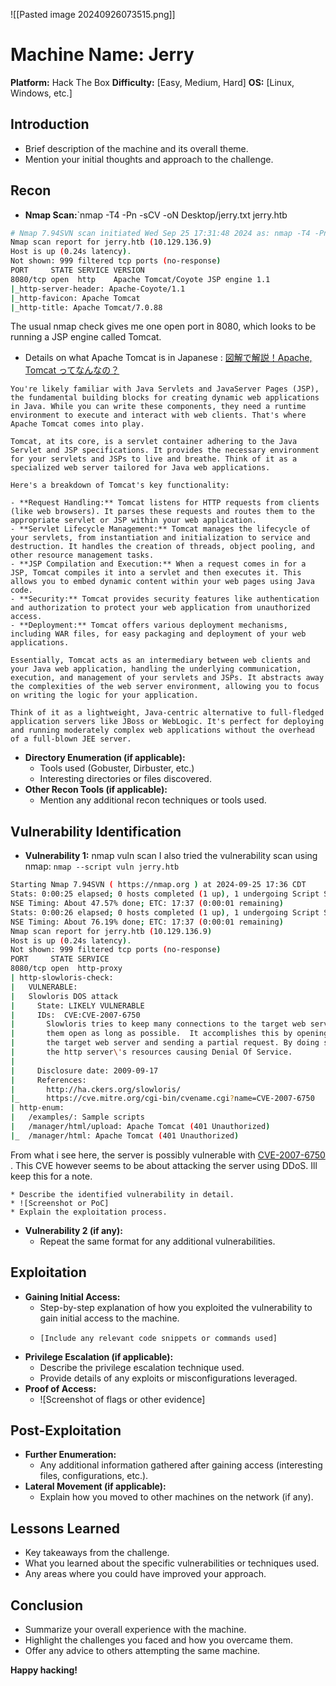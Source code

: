 ![[Pasted image 20240926073515.png]]
# Machine Name: Jerry
**Platform:** Hack The Box
**Difficulty:** [Easy, Medium, Hard]
**OS:** [Linux, Windows, etc.]

## Introduction

* Brief description of the machine and its overall theme.
* Mention your initial thoughts and approach to the challenge.

## Recon

* **Nmap Scan:**`nmap -T4 -Pn -sCV -oN Desktop/jerry.txt jerry.htb

```bash
# Nmap 7.94SVN scan initiated Wed Sep 25 17:31:48 2024 as: nmap -T4 -Pn -sCV -oN Desktop/jerry.txt jerry.htb
Nmap scan report for jerry.htb (10.129.136.9)
Host is up (0.24s latency).
Not shown: 999 filtered tcp ports (no-response)
PORT     STATE SERVICE VERSION
8080/tcp open  http    Apache Tomcat/Coyote JSP engine 1.1
|_http-server-header: Apache-Coyote/1.1
|_http-favicon: Apache Tomcat
|_http-title: Apache Tomcat/7.0.88
```

The usual nmap check gives me one open port in 8080, which looks to be running a JSP engine called Tomcat. 
- Details on what Apache Tomcat is in Japanese : [図解で解説！Apache, Tomcat ってなんなの？](https://qiita.com/tanayasu1228/items/11e22a18dbfa796745b5)
```text
You're likely familiar with Java Servlets and JavaServer Pages (JSP), the fundamental building blocks for creating dynamic web applications in Java. While you can write these components, they need a runtime environment to execute and interact with web clients. That's where Apache Tomcat comes into play.

Tomcat, at its core, is a servlet container adhering to the Java Servlet and JSP specifications. It provides the necessary environment for your servlets and JSPs to live and breathe. Think of it as a specialized web server tailored for Java web applications.

Here's a breakdown of Tomcat's key functionality:

- **Request Handling:** Tomcat listens for HTTP requests from clients (like web browsers). It parses these requests and routes them to the appropriate servlet or JSP within your web application.
- **Servlet Lifecycle Management:** Tomcat manages the lifecycle of your servlets, from instantiation and initialization to service and destruction. It handles the creation of threads, object pooling, and other resource management tasks.
- **JSP Compilation and Execution:** When a request comes in for a JSP, Tomcat compiles it into a servlet and then executes it. This allows you to embed dynamic content within your web pages using Java code.
- **Security:** Tomcat provides security features like authentication and authorization to protect your web application from unauthorized access.
- **Deployment:** Tomcat offers various deployment mechanisms, including WAR files, for easy packaging and deployment of your web applications.

Essentially, Tomcat acts as an intermediary between web clients and your Java web application, handling the underlying communication, execution, and management of your servlets and JSPs. It abstracts away the complexities of the web server environment, allowing you to focus on writing the logic for your application.

Think of it as a lightweight, Java-centric alternative to full-fledged application servers like JBoss or WebLogic. It's perfect for deploying and running moderately complex web applications without the overhead of a full-blown JEE server.
```

* **Directory Enumeration (if applicable):**
    * Tools used (Gobuster, Dirbuster, etc.)
    * Interesting directories or files discovered.
* **Other Recon Tools (if applicable):**
    * Mention any additional recon techniques or tools used.

## Vulnerability Identification

* **Vulnerability 1:** nmap vuln scan
I also tried the vulnerability scan using nmap: `nmap --script vuln jerry.htb`

```bash
Starting Nmap 7.94SVN ( https://nmap.org ) at 2024-09-25 17:36 CDT
Stats: 0:00:25 elapsed; 0 hosts completed (1 up), 1 undergoing Script Scan
NSE Timing: About 47.57% done; ETC: 17:37 (0:00:01 remaining)
Stats: 0:00:26 elapsed; 0 hosts completed (1 up), 1 undergoing Script Scan
NSE Timing: About 76.19% done; ETC: 17:37 (0:00:01 remaining)
Nmap scan report for jerry.htb (10.129.136.9)
Host is up (0.24s latency).
Not shown: 999 filtered tcp ports (no-response)
PORT     STATE SERVICE
8080/tcp open  http-proxy
| http-slowloris-check: 
|   VULNERABLE:
|   Slowloris DOS attack
|     State: LIKELY VULNERABLE
|     IDs:  CVE:CVE-2007-6750
|       Slowloris tries to keep many connections to the target web server open and hold
|       them open as long as possible.  It accomplishes this by opening connections to
|       the target web server and sending a partial request. By doing so, it starves
|       the http server\'s resources causing Denial Of Service.
|       
|     Disclosure date: 2009-09-17
|     References:
|       http://ha.ckers.org/slowloris/
|_      https://cve.mitre.org/cgi-bin/cvename.cgi?name=CVE-2007-6750
| http-enum: 
|   /examples/: Sample scripts
|   /manager/html/upload: Apache Tomcat (401 Unauthorized)
|_  /manager/html: Apache Tomcat (401 Unauthorized)

```

From what i see here, the server is possibly vulnerable with [CVE-2007-6750](https://access.redhat.com/security/cve/cve-2007-6750) . This CVE however seems to be about attacking the server using DDoS. Ill keep this for a note.




    * Describe the identified vulnerability in detail.
    * ![Screenshot or PoC]
    * Explain the exploitation process.
* **Vulnerability 2 (if any):**
    * Repeat the same format for any additional vulnerabilities.

## Exploitation

* **Gaining Initial Access:**
    * Step-by-step explanation of how you exploited the vulnerability to gain initial access to the machine.
    * ```
      [Include any relevant code snippets or commands used]
      ```
* **Privilege Escalation (if applicable):**
    * Describe the privilege escalation technique used.
    * Provide details of any exploits or misconfigurations leveraged.
* **Proof of Access:**
    * ![Screenshot of flags or other evidence]

## Post-Exploitation

* **Further Enumeration:**
    * Any additional information gathered after gaining access (interesting files, configurations, etc.).
* **Lateral Movement (if applicable):**
    * Explain how you moved to other machines on the network (if any).

## Lessons Learned

* Key takeaways from the challenge.
* What you learned about the specific vulnerabilities or techniques used.
* Any areas where you could have improved your approach.

## Conclusion

* Summarize your overall experience with the machine.
* Highlight the challenges you faced and how you overcame them.
* Offer any advice to others attempting the same machine.

**Happy hacking!**